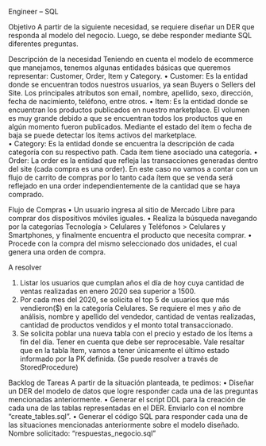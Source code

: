 Engineer – SQL

Objetivo
A partir de la siguiente necesidad, se requiere diseñar un DER que responda al modelo del negocio. Luego, se debe responder mediante SQL diferentes preguntas. 

Descripción de la necesidad 
Teniendo en cuenta el modelo de ecommerce que manejamos, tenemos algunas entidades básicas que queremos representar: Customer, Order, Item y Category. 
•	Customer: Es la entidad donde se encuentran todos nuestros usuarios, ya sean Buyers o Sellers del Site. Los principales atributos son email, nombre, apellido, sexo, dirección, fecha de nacimiento, teléfono, entre otros. 
•	Item: Es la entidad donde se encuentran los productos publicados en nuestro marketplace. El volumen es muy grande debido a que se encuentran todos los productos que en algún momento fueron publicados. Mediante el estado del ítem o fecha de baja se puede detectar los ítems activos del marketplace.  
•	Category: Es la entidad donde se encuentra la descripción de cada categoría con su respectivo path. Cada ítem tiene asociado una categoría. 
•	Order: La order es la entidad que refleja las transacciones generadas dentro del site (cada compra es una order). En este caso no vamos a contar con un flujo de carrito de compras por lo tanto cada ítem que se venda será reflejado en una order independientemente de la cantidad que se haya comprado.






Flujo de Compras
•	Un usuario ingresa al sitio de Mercado Libre para comprar dos dispositivos móviles iguales. 
•	Realiza la búsqueda navegando por la categorías Tecnología > Celulares y Teléfonos > Celulares y Smartphones, y finalmente encuentra el producto que necesita comprar. 
•	Procede con la compra del mismo seleccionado dos unidades, el cual genera una orden de compra.


A resolver
1.	Listar los usuarios que cumplan años el día de hoy cuya cantidad de ventas realizadas en enero 2020 sea superior a 1500. 
2.	Por cada mes del 2020, se solicita el top 5 de usuarios que más vendieron($) en la categoría Celulares. Se requiere el mes y año de análisis, nombre y apellido del vendedor, cantidad de ventas realizadas, cantidad de productos vendidos y el monto total transaccionado. 
3.	Se solicita poblar una nueva tabla con el precio y estado de los Ítems a fin del día. Tener en cuenta que debe ser reprocesable. Vale resaltar que en la tabla Item, vamos a tener únicamente el último estado informado por la PK definida. (Se puede resolver a través de StoredProcedure) 

Backlog de Tareas
A partir de la situación planteada, te pedimos: 
•	Diseñar un DER del modelo de datos que logre responder cada una de las preguntas mencionadas anteriormente.
•	Generar el script DDL para la creación de cada una de las tablas representadas en el DER. Enviarlo con el nombre “create_tables.sql”. 
•	Generar el código SQL para responder cada una de las situaciones mencionadas anteriormente sobre el modelo diseñado. Nombre solicitado:  “respuestas_negocio.sql”

